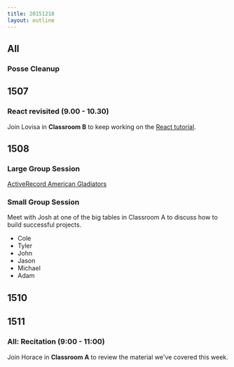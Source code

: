 ```yaml
---
title: 20151218
layout: outline
---
```


## All

### Posse Cleanup

## 1507

### React revisited (9.00 - 10.30)

Join Lovisa in **Classroom B** to keep working on the [React tutorial](http://github.com/applegrain/creact).

## 1508

### Large Group Session

[ActiveRecord American Gladiators](https://github.com/turingschool/lesson_plans/blob/master/ruby_03-professional_rails_applications/active_record_american_gladiators.md)

### Small Group Session

Meet with Josh at one of the big tables in Classroom A to discuss how to build successful projects.

* Cole
* Tyler
* John
* Jason
* Michael
* Adam

## 1510

## 1511

### All: Recitation (9:00 - 11:00)

Join Horace in **Classroom A** to review the
material we've covered this week.
